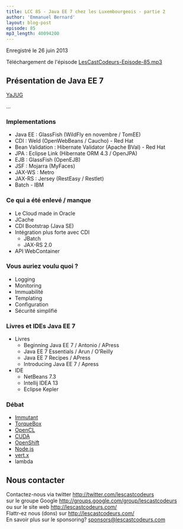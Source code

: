 ```yaml
---
title: LCC 85 - Java EE 7 chez les Luxembourgeois - partie 2
author: 'Emmanuel Bernard'
layout: blog-post
episode: 85
mp3_length: 40094200
---
```

Enregistré le 26 juin 2013

Téléchargement de l'épisode [LesCastCodeurs-Episode-85.mp3](http://traffic.libsyn.com/lescastcodeurs/LesCastCodeurs-Episode-85.mp3)

## Présentation de Java EE 7

[YaJUG](http://www.yajug.org)

...

### Implementations

- Java EE : GlassFish (WildFly en novembre / TomEE)
- CDI : Weld (OpenWebBeans / Caucho) - Red Hat
- Bean Validation : Hibernate Validator (Apache BVal) - Red Hat
- JPA : Eclipse Link (Hibernate ORM 4.3 / OpenJPA)
- EJB : GlassFish (OpenEJB)
- JSF : Mojarra (MyFaces)
- JAX-WS : Metro
- JAX-RS : Jersey (RestEasy / Restlet)
- Batch - IBM

### Ce qui a été enlevé / manque

- Le Cloud made in Oracle
- JCache
- CDI Bootstrap (Java SE)
- Intégration plus forte avec CDI
    - JBatch
    - JAX-RS 2.0
- API WebContainer

### Vous auriez voulu quoi ?

- Logging
- Monitoring
- Immuabilité
- Templating
- Configuration
- Sécurité simplifié

### Livres et IDEs Java EE 7

- Livres
    - Beginning Java EE 7 / Antonio / APress
    - Java EE 7 Essentials / Arun / O’Reilly
    - Java EE 7 Recipes / APress
    - Introducing Java EE 7 / Apress
- IDE
    - NetBeans 7.3
    - Intellij IDEA 13
    - Eclipse Kepler

### Débat

- [Immutant](http://immutant.org)
- [TorqueBox](http://torquebox.org)
- [OpenCL](https://www.khronos.org/opencl)
- [CUDA](http://www.nvidia.com/object/cuda_home_new.html)
- [OpenShift](https://www.openshift.com)
- [Node.js](http://nodejs.org)
- [vert.x](http://vertx.io)
- lambda

## Nous contacter

Contactez-nous via twitter <http://twitter.com/lescastcodeurs>  
sur le groupe Google <http://groups.google.com/group/lescastcodeurs>  
ou sur le site web <http://lescastcodeurs.com/>  
Flattr-ez nous (dons) sur <http://lescastcodeurs.com/>  
En savoir plus sur le sponsoring? sponsors@lescastcodeurs.com
